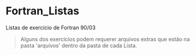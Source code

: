 # Fortran_Listas
Listas de exercício de Fortran 90/03

>Alguns dos exercícios podem requerer arquivos extras que estão na pasta
>'arquivos' dentro da pasta de cada Lista.
